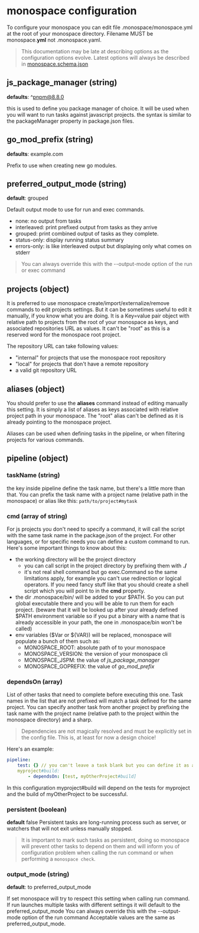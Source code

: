 # monospace configuration

To configure your monospace you can edit file .monospace/monospace.yml at the root of your monospace directory.
Filename MUST be monospace.**yml** not .monospace.yaml.

> This documentation may be late at describing options as the configuration options evolve. Latest options will always be described in [monospace.schema.json](https://raw.githubusercontent.com/software-t-rex/monospace/main/apps/monospace/schemas/monospace.schema.json)

## js_package_manager (string)
**defaults**: ^pnpm@8.8.0

this is used to define you package manager of choice. It will be used when you will want to run tasks against javascript projects.
the syntax is similar to the packageManager property in package.json files.

## go_mod_prefix (string)
**defaults**: example.com

Prefix to use when creating new go modules.

## preferred_output_mode (string)
**default**: grouped

Default output mode to use for run and exec commands.
- none: no output from tasks
- interleaved: print prefixed output from tasks as they arrive
- grouped: print combined output of tasks as they complete.
- status-only: display running status summary
- errors-only: is like interleaved output but displaying only what comes on stderr

> You can always override this with the --output-mode option of the run or exec command

## projects (object)
It is preferred to use monospace create/import/externalize/remove commands to edit projects settings.
But it can be sometimes useful to edit it manually, if you know what you are doing.
It is a Key=value pair object with relative path to projects from the root of your monospace as keys, and associated repositories URL as values.
It can't be "root" as this is a reserved word for the monospace root project.

The repository URL can take following values:
- "internal" for projects that use the monospace root repository
- "local" for projects that don't have a remote repository
- a valid git repository URL

## aliases (object)
You should prefer to use the **aliases** command instead of editing manually this setting.
It is simply a list of aliases as keys associated with relative project path in your monospace.
The "root" alias can't be defined as it is already pointing to the monospace project.

Aliases can be used when defining tasks in the pipeline, or when filtering projects for various commands.

## pipeline (object)

### taskName (string)
the key inside pipeline define the task name, but there's a little more than that. You can prefix the task name with a project name (relative path in the monospace) or alias like this: ```path/to/project#mytask```

### cmd (array of string)
For js projects you don't need to specify a command, it will call the script with the same task name in the package.json of the project. For other languages, or for specific needs you can define a custom command to run. Here's some important things to know about this:
- the working directory will be the project directory
	- you can call script in the project directory by prefixing them with **./**
	- it's not real shell command but go exec.Command so the same limitations apply, for example you can't use redirection or logical operators. If you need fancy stuff like that you should create a shell script which you will point to in the **cmd** property.
- the dir .monospace/bin/ will be added to your $PATH. So you can put global executable there and you will be able to run them for each project. (beware that it will be looked up after your already defined $PATH environment variable so if you put a binary with a name that is already accessible in your path, the one in .monospace/bin won't be called)
- env variables ($Var or ${VAR}) will be replaced, monospace will populate a bunch of them such as:
	- MONOSPACE_ROOT: absolute path of to your monospace
	- MONOSPACE_VERSION: the version of your monospace cli
	- MONOSPACE_JSPM: the value of _js_package_manager_
	- MONOSPACE_GOPREFIX: the value of _go_mod_prefix_

### dependsOn (array)
List of other tasks that need to complete before executing this one.
Task names in the list that are not prefixed will match a task defined for the same project.
You can specify another task from another project by prefixing the task name with the project name
(relative path to the project within the monospace directory) and a sharp.

> Dependencies are not magically resolved and must be explicitly set in the config file. This is, at least for now a design choice!

Here's an example:
```yaml
pipeline:
	test: {} // you can't leave a task blank but you can define it as an empty object literal this is useful for package.json tasks
	myproject#build:
		- dependsOn: [test, myOtherProject#build]
```
In this configuration myproject#build will depend on the tests for myproject and the build of myOtherProject to be successful.

### persistent (boolean)
**default** false
Persistent tasks are long-running process such as server, or watchers that will not exit unless manually stopped.
> It is important to mark such tasks as persistent, doing so monospace will prevent other tasks to depend on them and will inform you of configuration problem when calling the run command or when performing a ```monospace check```.

### output_mode (string)
**default**: to preferred_output_mode

If set monospace will try to respect this setting when calling run command.
If run launches multiple tasks with different settings it will default to the preferred_output_mode
You can always override this with the --output-mode option of the run command
Acceptable values are the same as preferred_output_mode.


